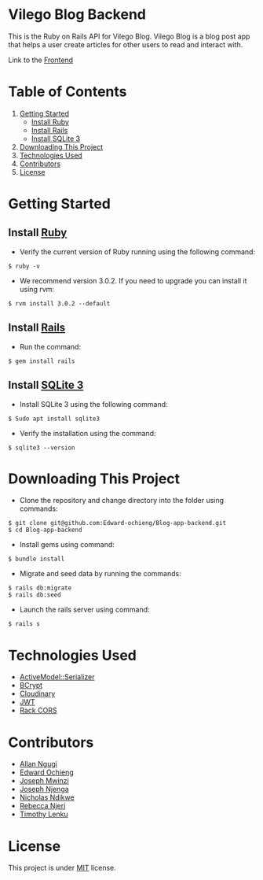 # Vilego Blog Backend
This is the Ruby on Rails API for Vilego Blog. Vilego Blog is a blog post app that helps a user create articles for other users to read and interact with.

Link to the [Frontend](https://github.com/Edward-ochieng/vilego-blogs-2)

# Table of Contents

1. [Getting Started](#getting-started)
   - [Install Ruby](#install-ruby)
   - [Install Rails](#install-rails)
   - [Install SQLite 3](#install-sqlite-3)
2. [Downloading This Project](#downloading-this-project)
3. [Technologies Used](#technologies-used)
4. [Contributors](#contributors)
5. [License](#license)

# Getting Started

## Install [Ruby](https://ruby-doc.org/)

- Verify the current version of Ruby running using the following command:

```
$ ruby -v
```

- We recommend version 3.0.2. If you need to upgrade you can install it using rvm:

```
$ rvm install 3.0.2 --default
```

## Install [Rails](https://rubyonrails.org/)

- Run the command:
```
$ gem install rails
```

## Install [SQLite 3](https://www.sqlite.org/)
- Install SQLite 3 using the following command:
```
$ Sudo apt install sqlite3
```
- Verify the installation using the command:
```
$ sqlite3 --version
```

# Downloading This Project
- Clone the repository and change directory into the folder using commands:
```
$ git clone git@github.com:Edward-ochieng/Blog-app-backend.git
$ cd Blog-app-backend
```
- Install gems using command:
```
$ bundle install
```
- Migrate and seed data by running the commands:
```
$ rails db:migrate
$ rails db:seed
```
- Launch the rails server using command:
```
$ rails s
```

# Technologies Used
- [ActiveModel::Serializer](https://github.com/rails-api/active_model_serializers)
- [BCrypt](https://github.com/codahale/bcrypt-ruby)
- [Cloudinary](https://cloudinary.com/documentation/rails_integration)
- [JWT](https://github.com/jwt/ruby-jwt)
- [Rack CORS](https://github.com/cyu/rack-cors)

# Contributors
- [Allan Ngugi]()
- [Edward Ochieng](https://github.com/Edward-ochieng)
- [Joseph Mwinzi](https://github.com/Mwinzi)
- [Joseph Njenga](https://github.com/JosephNjeruNjenga)
- [Nicholas Ndikwe](https://github.com/k-l-a-u-s)
- [Rebecca Njeri](https://github.com/rebecca-2022)
- [Timothy Lenku](https://github.com/esipil)

# License
This project is under [MIT]() license.